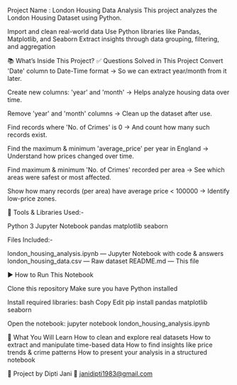
Project Name : London Housing Data Analysis This project analyzes the London Housing Dataset using Python.

Import and clean real-world data Use Python libraries like Pandas, Matplotlib, and Seaborn Extract insights through data grouping, filtering, and aggregation

📚 What’s Inside This Project? ✅ Questions Solved in This Project Convert 'Date' column to Date-Time format → So we can extract year/month from it later.

Create new columns: 'year' and 'month' → Helps analyze housing data over time.

Remove 'year' and 'month' columns → Clean up the dataset after use.

Find records where 'No. of Crimes' is 0 → And count how many such records exist.

Find the maximum & minimum 'average_price' per year in England → Understand how prices changed over time.

Find maximum & minimum 'No. of Crimes' recorded per area → See which areas were safest or most affected.

Show how many records (per area) have average price < 100000 → Identify low-price zones.

🧰 Tools & Libraries Used:-

Python 3 Jupyter Notebook pandas matplotlib seaborn

Files Included:-

london_housing_analysis.ipynb — Jupyter Notebook with code & answers london_housing_data.csv — Raw dataset README.md — This file

▶️ How to Run This Notebook

Clone this repository Make sure you have Python installed

Install required libraries: bash Copy Edit pip install pandas matplotlib seaborn

Open the notebook: jupyter notebook london_housing_analysis.ipynb

📌 What You Will Learn How to clean and explore real datasets How to extract and manipulate time-based data How to find insights like price trends & crime patterns How to present your analysis in a structured notebook

🙌 Project by Dipti Jani 
📧 janidipti1983@gmail.com
